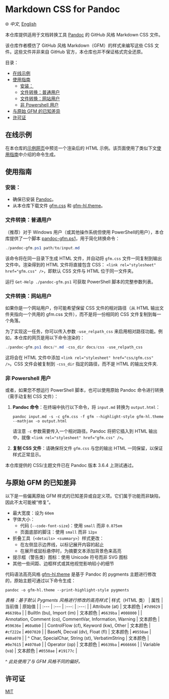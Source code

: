 # Markdown CSS for Pandoc

🌐 *中文*, [English](./ReadMe.md)

本仓库提供适用于文档转换工具 [Pandoc](https://github.com/jgm/pandoc) 的 GitHub 风格 Markdown CSS 文件。

该仓库作者模仿了 GitHub 风格 Markdown（GFM）的样式来编写这些 CSS 文件。这些文件并非来自 GitHub 官方，本仓库也并不保证格式完全还原。

目录：
- [在线示例](#在线示例)
- [使用指南](#使用指南)
  - [安装：](#安装)
  - [文件转换：普通用户](#文件转换普通用户)
  - [文件转换：网站用户](#文件转换网站用户)
  - [非 Powershell 用户](#非-powershell-用户)
- [与原始 GFM 的已知差异](#与原始-gfm-的已知差异)
- [许可证](#许可证)

## 在线示例

在本仓库的[示例网页](https://wklchris.github.io/markdown-css-for-pandoc/example-cn.html)中预览一个渲染后的 HTML 示例。该页面使用了类似下文[使用指南](#using-guide)中介绍的命令生成。

## 使用指南

### 安装：

- 确保已安装 [Pandoc](https://github.com/jgm/pandoc/releases)。
- 从本仓库下载文件 [gfm.css](./gfm.css) 和 [gfm-hl.theme](./gfm-hl.theme)。

### 文件转换：普通用户

（推荐）对于 Windows 用户（或其他操作系统但使用 PowerShell的用户），本仓库提供了一个脚本 [pandoc-gfm.ps1](./pandoc-gfm.ps1)，用于简化转换命令：

```powershell
./pandoc-gfm.ps1 path/to/input.md
```

该命令将在同一目录下生成 HTML 文件，并自动将 `gfm.css` 文件一同复制到输出文件中。渲染得到的 HTML 文件将直接包含 CSS： `<link rel="stylesheet" href="gfm.css" />`，即默认 CSS 文件与 HTML 位于同一文件夹。

运行 `Get-Help ./pandoc-gfm.ps1` 可获取 PowerShell 脚本的完整参数列表。

### 文件转换：网站用户

如果你是一个网站用户，你可能希望保留 CSS 文件的相对路径（从 HTML 输出文件夹指向一个共用的 gfm.css 文件），而不是将一份相同的 CSS 文件复制到每一个角落。

为了实现这一任务，你可以传入参数 `-use_relpath_css` 来启用相对路径功能。例如，本仓库的网页是用以下命令渲染的：

```powershell
./pandoc-gfm.ps1 docs/*.md -css_dir docs/css -use_relpath_css
```

这将会在 HTML 文件中添加 `<link rel="stylesheet" href="css/gfm.css" />`。CSS 文件会被复制到 `-css_dir` 指定的路径，而不是 HTML 的输出文件夹.

### 非 Powershell 用户

或者，如果您不想运行 PowerShell 脚本，也可以使用原始 Pandoc 命令进行转换（需手动复制 CSS 文件）：

1. **Pandoc 命令**：在终端中执行以下命令，将 `input.md` 转换为 `output.html`：

   ```  
   pandoc input.md -s -c gfm.css -f gfm --highlight-style gfm-hl.theme --mathjax -o output.html 
   ```
   
   请注意 `-c` 参数需要传入一个相对路径。Pandoc 将把它插入到 HTML 输出中，就像 `<link rel="stylesheet" href="gfm.css" />`。

2. **复制 CSS 文件**：请确保将文件 `gfm.css` 与您的输出 HTML 一同保留，以保证样式正常显示。

本仓库提供的 CSS/主题文件已在 Pandoc 版本 3.6.4 上测试通过。

## 与原始 GFM 的已知差异

以下是一些偏离原始 GFM 样式的已知差异或自定义项。它们属于功能而非缺陷，因此不太可能被“修复”。

- 最大宽度：设为 `60em`
- 字体大小：
  - 代码 (`--code-font-size`)：使用 `small` 而非 `0.875em`
  - 页面底部的脚注：使用 `small` 而非 `12px`
- 折叠工具（`<details> <summary>`）样式更改：
  - 在左侧显示边界线，以标记展开内容的起止
  - 在展开或鼠标悬停时，为摘要文本添加背景色来高亮
- 提示框（警告类）图标：使用 Unicode 符号而非 SVG 图标
- 其他一些间距、边框样式或其他视觉影响较小的细节

代码语法高亮风格 [gfm-hl.theme](./gfm-hl.theme) 是基于 Pandoc 的 pygments 主题进行修改的，原始主题可通过以下命令生成：

```  
pandoc -o gfm-hl.theme --print-highlight-style pygments
```

*表格：基于默认 Pygments 风格进行修改的高亮样式*
| 样式（HTML 类） | 属性 | 当前值 | 原始值 |
| :--- | :--- | :---: | :---: |
| Attribute (at) | 文本颜色 | `#7d9029` | `#6639ba` |
| BuiltIn (bu), Import (im) | 文本颜色 | `#6639ba` | `#008000` |
| Annotation, Comment (co), CommentVar, Information, Warning | 文本颜色 | `#59636e` | `#60a0b0` |
| ControlFlow (cf), Keyword (kw), Other | 文本颜色 | `#cf222e` | `#007020` |
| BaseN, Decval (dv), Float (fl) | 文本颜色 | `#0550ae` | `#40a070` |
| \^ Char, SpecialChar, String (st), VerbatimString | 文本颜色 | `#0e7615` | `#4070a0` |
| Operator (op) | 文本颜色 | `#6639ba` | `#666666` |
| Variable (va) | 文本颜色 | `#0550ae` | `#19177c` |

\^ *此处使用了与 GFM 风格不同的偏好。*

## 许可证

[MIT](./LICENSE)
